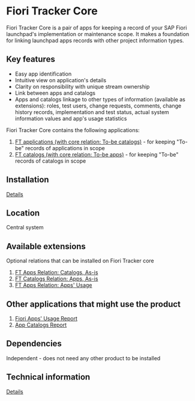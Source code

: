 # Fiori Tracker Core

Fiori Tracker Core is a pair of apps for keeping a record of your SAP Fiori launchpad's implementation or maintenance scope. It makes a foundation for linking launchpad apps records with other project information types.

## Key features
- Easy app identification 
- Intuitive view on application's details 
- Clarity on responsibility with unique stream ownership
- Link between apps and catalogs
- Apps and catalogs linkage to other types of information (available as extensions): roles, test users, change requests, comments, change history records, implementation and test status, actual system information values and app's usage statistics

Fiori Tracker Core contains the following applications: 

1. [FT applications (with core relation: To-be catalogs)](../../core/SPS02/apps.md) - for keeping "To-be" records of applications in scope
2. [FT catalogs (with core relation: To-be apps)](../../core/SPS02/cats.md) - for keeping "To-be" records of catalogs in scope

## Installation 
[Details](inst.md)

## Location
Central system

## Available extensions
Optional relations that can be installed on Fiori Tracker core

1. [FT Apps Relation: Catalogs, As-is](../../ft-apps-rel-catalogs-asis/FPS01/main.md)
2. [FT Catalogs Relation: Apps, As-is](../../ft-cats-rel-apps-asis/FPS01/main.md)
3. [FT Apps Relation: Apps' Usage](../../ft-apps-rel-appsusage/FPS01/main.md)

## Other applications that might use the product

1. [Fiori Apps' Usage Report](../../fa/FPS01/main.md)
2. [App Catalogs Report](../../ac/FPS01/main.md)

## Dependencies
Independent - does not need any other product to be installed

## Technical information
[Details](../../core/SPS02/tech.md) 
